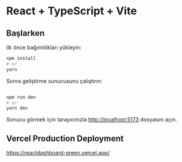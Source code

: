 # React + TypeScript + Vite

## Başlarken

ilk önce bağımlılıkları yükleyin:

```bash
npm install
# or
yarn
```

Sonra geliştirme sunucusunu çalıştırın:

```bash

npm run dev
# or
yarn dev

```

Sonucu görmek için tarayıcınızla [http://localhost:5173](http://localhost:5173) dosyasını açın.

## Vercel Production Deployment

https://reactdashboard-green.vercel.app/
